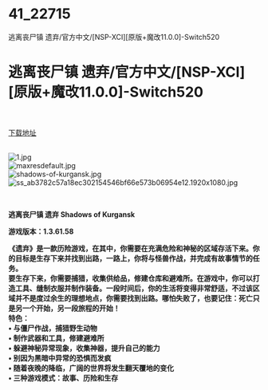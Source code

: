 # 41_22715
逃离丧尸镇 遗弃/官方中文/[NSP-XCI][原版+魔改11.0.0]-Switch520
# 逃离丧尸镇 遗弃/官方中文/[NSP-XCI][原版+魔改11.0.0]-Switch520
 <br/></br>
[下载地址](https://www.switch520.cc/article/22715 "下载地址")
<br/></br>

<p><img title="1.jpg" src="https://www.switch520.cc/muke_img/2021_09_29_07d9a7869c412.jpg" alt="1.jpg"><br>
<img title="maxresdefault.jpg" src="https://www.switch520.cc/muke_img/2021_09_29_f4bb5185056d3.jpg" alt="maxresdefault.jpg"><br>
<img title="shadows-of-kurgansk.jpg" src="https://www.switch520.cc/muke_img/2021_09_29_87cedd75b56e2.jpg" alt="shadows-of-kurgansk.jpg"><br>
<img title="ss_ab3782c57a18ec302154546bf66e573b06954e12.1920x1080.jpg" src="https://www.switch520.cc/muke_img/2021_09_29_edd4f69d0ea03.jpg" alt="ss_ab3782c57a18ec302154546bf66e573b06954e12.1920x1080.jpg"></p>
<p>&nbsp;</p>
<p><strong>逃离丧尸镇 遗弃 Shadows of Kurgansk</strong></p>
<p><strong>游戏版本：1.3.61.58</strong></p>
<p><strong>《遗弃》是一款历险游戏，在其中，你需要在充满危险和神秘的区域存活下来。你的目标是生存下来并找到出路，一路上，你将与怪兽作战，并完成有故事情节的任务。</strong><br>
<strong>要生存下来，你需要捕猎，收集供给品，修建仓库和避难所。在游戏中，你可以打造工具、缝制衣服并制作装备。一段时间后，你的生活将变得非常舒适，不过该区域并不是度过余生的理想地点，你需要找到出路。哪怕失败了，也要记住：死亡只是另一个开始，另一段旅程的开始！</strong><br>
<strong>特色：</strong><br>
<strong>• 与僵尸作战，捕猎野生动物</strong><br>
<strong>• 制作武器和工具，修建避难所</strong><br>
<strong>• 躲避神秘异常现象，收集神器，提升自己的能力</strong><br>
<strong>• 别因为黑暗中异常的恐惧而发疯</strong><br>
<strong>• 随着夜晚的降临，广阔的世界将发生翻天覆地的变化</strong><br>
<strong>• 三种游戏模式：故事、历险和生存</strong></p>
